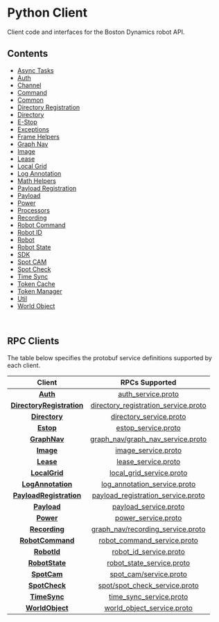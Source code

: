 <!--
Copyright (c) 2020 Boston Dynamics, Inc.  All rights reserved.

Downloading, reproducing, distributing or otherwise using the SDK Software
is subject to the terms and conditions of the Boston Dynamics Software
Development Kit License (20191101-BDSDK-SL).
-->

# Python Client

Client code and interfaces for the Boston Dynamics robot API.

## Contents

* [Async Tasks](async_tasks)
* [Auth](auth)
* [Channel](channel)
* [Command ](command_line)
* [Common](common)
* [Directory Registration](directory_registration)
* [Directory](directory)
* [E-Stop](estop)
* [Exceptions](exceptions)
* [Frame Helpers](frame_helpers)
* [Graph Nav](graph_nav)
* [Image](image)
* [Lease](lease)
* [Local Grid](local_grid)
* [Log Annotation](log_annotation)
* [Math Helpers](math_helpers)
* [Payload Registration](payload_registration)
* [Payload](payload)
* [Power](power)
* [Processors](processors)
* [Recording](recording)
* [Robot Command](robot_command)
* [Robot ID](robot_id)
* [Robot](robot)
* [Robot State](robot_state)
* [SDK](sdk)
* [Spot CAM](spot_cam/README)
* [Spot Check](spot_check)
* [Time Sync](time_sync)
* [Token Cache](token_cache)
* [Token Manager](token_manager)
* [Util](util)
* [World Object](world_object)

<p>&nbsp;</p>

## RPC Clients
The table below specifies the protobuf service definitions supported by each client.

| Client | RPCs Supported |
|:------:|:-------------:|
| [**Auth**](./auth.py) | [auth_service.proto](../../../../../protos/bosdyn/api/auth_service.proto) |
| [**DirectoryRegistration**](./directory_registration.py) | [directory_registration_service.proto](../../../../../protos/bosdyn/api/directory_registration.proto) |
| [**Directory**](./directory.py) | [directory_service.proto](../../../../../protos/bosdyn/api/directory_service.proto) |
| [**Estop**](./estop.py) | [estop_service.proto](../../../../../protos/bosdyn/api/estop_service.proto) |
| [**GraphNav**](./graph_nav.py) | [graph_nav/graph_nav_service.proto](../../../../../protos/bosdyn/api/graph_nav/graph_nav_service.proto) |
| [**Image**](./image.py) | [image_service.proto](../../../../../protos/bosdyn/api/image_service.proto) |
| [**Lease**](./lease.py) | [lease_service.proto](../../../../../protos/bosdyn/api/lease_service.proto) |
| [**LocalGrid**](./local_grid.py) | [local_grid_service.proto](../../../../../protos/bosdyn/api/local_grid_service.proto) |
| [**LogAnnotation**](./log_annotation.py) | [log_annotation_service.proto](../../../../../protos/bosdyn/api/log_annotation_service.proto) |
| [**PayloadRegistration**](./payload_registration.py) | [payload_registration_service.proto](../../../../../protos/bosdyn/api/payload_registration_service.proto) |
| [**Payload**](./payload.py) | [payload_service.proto](../../../../../protos/bosdyn/api/payload_service.proto) |
| [**Power**](./power.py) | [power_service.proto](../../../../../protos/bosdyn/api/power_service.proto) |
| [**Recording**](./recording.py) | [graph_nav/recording_service.proto](../../../../../protos/bosdyn/api/graph_nav/recording_service.proto) |
| [**RobotCommand**](./robot_command.py) | [robot_command_service.proto](../../../../../protos/bosdyn/api/robot_command_service.proto) |
| [**RobotId**](./robot_id.py) | [robot_id_service.proto](../../../../../protos/bosdyn/api/robot_id_service.proto) |
| [**RobotState**](./robot_state.py) | [robot_state_service.proto](../../../../../protos/bosdyn/api/robot_state_service.proto) |
| [**SpotCam**](./spot_cam/README.py) | [spot_cam/service.proto](../../../../../protos/bosdyn/api/spot_cam/service.proto) |
| [**SpotCheck**](./spot_check.py) | [spot/spot_check_service.proto](../../../../../protos/bosdyn/api/spot/spot_check_service.proto) |
| [**TimeSync**](./time_sync.py) | [time_sync_service.proto](../../../../../protos/bosdyn/api/time_sync_service.proto) |
| [**WorldObject**](./world_object.py) | [world_object_service.proto](../../../../../protos/bosdyn/api/world_object_service.proto) |
